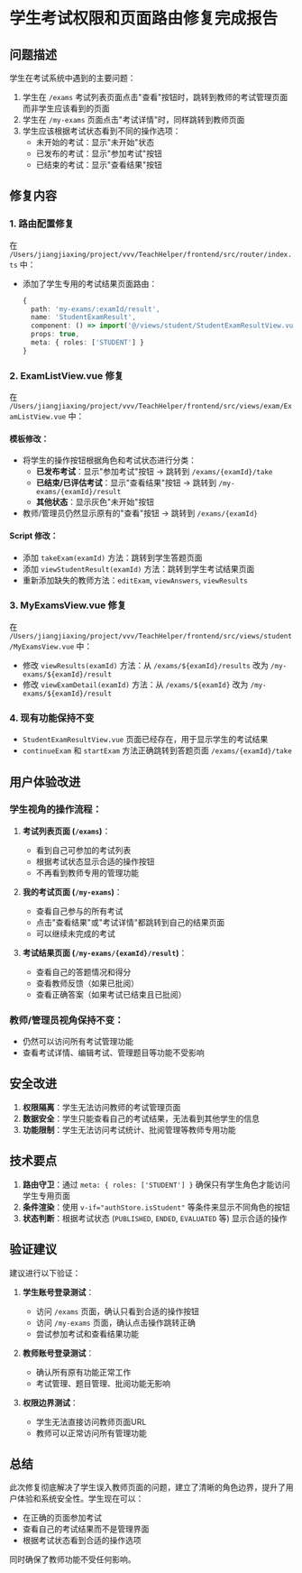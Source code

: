 # 学生考试权限和页面路由修复完成报告

## 问题描述

学生在考试系统中遇到的主要问题：
1. 学生在 `/exams` 考试列表页面点击"查看"按钮时，跳转到教师的考试管理页面而非学生应该看到的页面
2. 学生在 `/my-exams` 页面点击"考试详情"时，同样跳转到教师页面
3. 学生应该根据考试状态看到不同的操作选项：
   - 未开始的考试：显示"未开始"状态
   - 已发布的考试：显示"参加考试"按钮
   - 已结束的考试：显示"查看结果"按钮

## 修复内容

### 1. 路由配置修复

在 `/Users/jiangjiaxing/project/vvv/TeachHelper/frontend/src/router/index.ts` 中：

- 添加了学生专用的考试结果页面路由：
  ```typescript
  {
    path: 'my-exams/:examId/result',
    name: 'StudentExamResult',
    component: () => import('@/views/student/StudentExamResultView.vue'),
    props: true,
    meta: { roles: ['STUDENT'] }
  }
  ```

### 2. ExamListView.vue 修复

在 `/Users/jiangjiaxing/project/vvv/TeachHelper/frontend/src/views/exam/ExamListView.vue` 中：

#### 模板修改：
- 将学生的操作按钮根据角色和考试状态进行分类：
  - **已发布考试**：显示"参加考试"按钮 → 跳转到 `/exams/{examId}/take`
  - **已结束/已评估考试**：显示"查看结果"按钮 → 跳转到 `/my-exams/{examId}/result`
  - **其他状态**：显示灰色"未开始"按钮
- 教师/管理员仍然显示原有的"查看"按钮 → 跳转到 `/exams/{examId}`

#### Script 修改：
- 添加 `takeExam(examId)` 方法：跳转到学生答题页面
- 添加 `viewStudentResult(examId)` 方法：跳转到学生考试结果页面
- 重新添加缺失的教师方法：`editExam`, `viewAnswers`, `viewResults`

### 3. MyExamsView.vue 修复

在 `/Users/jiangjiaxing/project/vvv/TeachHelper/frontend/src/views/student/MyExamsView.vue` 中：

- 修改 `viewResults(examId)` 方法：从 `/exams/${examId}/results` 改为 `/my-exams/${examId}/result`
- 修改 `viewExamDetail(examId)` 方法：从 `/exams/${examId}` 改为 `/my-exams/${examId}/result`

### 4. 现有功能保持不变

- `StudentExamResultView.vue` 页面已经存在，用于显示学生的考试结果
- `continueExam` 和 `startExam` 方法正确跳转到答题页面 `/exams/{examId}/take`

## 用户体验改进

### 学生视角的操作流程：

1. **考试列表页面 (`/exams`)**：
   - 看到自己可参加的考试列表
   - 根据考试状态显示合适的操作按钮
   - 不再看到教师专用的管理功能

2. **我的考试页面 (`/my-exams`)**：
   - 查看自己参与的所有考试
   - 点击"查看结果"或"考试详情"都跳转到自己的结果页面
   - 可以继续未完成的考试

3. **考试结果页面 (`/my-exams/{examId}/result`)**：
   - 查看自己的答题情况和得分
   - 查看教师反馈（如果已批阅）
   - 查看正确答案（如果考试已结束且已批阅）

### 教师/管理员视角保持不变：

- 仍然可以访问所有考试管理功能
- 查看考试详情、编辑考试、管理题目等功能不受影响

## 安全改进

1. **权限隔离**：学生无法访问教师的考试管理页面
2. **数据安全**：学生只能查看自己的考试结果，无法看到其他学生的信息
3. **功能限制**：学生无法访问考试统计、批阅管理等教师专用功能

## 技术要点

1. **路由守卫**：通过 `meta: { roles: ['STUDENT'] }` 确保只有学生角色才能访问学生专用页面
2. **条件渲染**：使用 `v-if="authStore.isStudent"` 等条件来显示不同角色的按钮
3. **状态判断**：根据考试状态 (`PUBLISHED`, `ENDED`, `EVALUATED` 等) 显示合适的操作

## 验证建议

建议进行以下验证：

1. **学生账号登录测试**：
   - 访问 `/exams` 页面，确认只看到合适的操作按钮
   - 访问 `/my-exams` 页面，确认点击操作跳转正确
   - 尝试参加考试和查看结果功能

2. **教师账号登录测试**：
   - 确认所有原有功能正常工作
   - 考试管理、题目管理、批阅功能无影响

3. **权限边界测试**：
   - 学生无法直接访问教师页面URL
   - 教师可以正常访问所有管理功能

## 总结

此次修复彻底解决了学生误入教师页面的问题，建立了清晰的角色边界，提升了用户体验和系统安全性。学生现在可以：

- 在正确的页面参加考试
- 查看自己的考试结果而不是管理界面
- 根据考试状态看到合适的操作选项

同时确保了教师功能不受任何影响。
